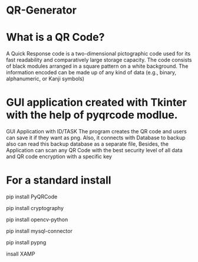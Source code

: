 # QR-Generator


# What is a QR Code?

A Quick Response code is a two-dimensional pictographic code used for its fast readability and comparatively large storage capacity. The code consists of black modules arranged in a square pattern on a white background. The information encoded can be made up of any kind of data (e.g., binary, alphanumeric, or Kanji symbols)



 # GUI application created with Tkinter with the help of pyqrcode modlue.

GUI Application with ID/TASK The program creates the QR code and users can save it if they want as png. Also, it connects with Database to backup also can read this backup database as a separate file,  Besides, the Application can scan any QR Code with the best security level of all data and QR code encryption with a specific key

# For a standard install


pip install PyQRCode

pip install cryptography

pip install opencv-python

pip install mysql-connector

pip install pypng

insall XAMP


